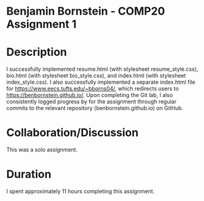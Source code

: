 # Benjamin Bornstein - COMP20 Assignment 1

# Description
I successfully implemented resume.html (with stylesheet resume_style.css), bio.html (with stylesheet bio_style.css), and index.html (with stylesheet index_style.css). I also successfully implemented a separate index.html file for https://www.eecs.tufts.edu/~bborns04/, which redirects users to https://benbornstein.github.io/. Upon completing the Git lab, I also consistently logged progress by for the assignment through regular commits to the relevant repository (benbornstein.github.io) on GitHub.

# Collaboration/Discussion
This was a solo assignment.

# Duration
I spent approximately 11 hours completing this assignment.

